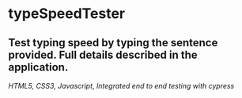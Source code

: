 # typeSpeedTester

## Test typing speed by typing the sentence provided.  Full details described in the application.
_HTML5, CSS3, Javascript_,
_Integrated end to end testing with cypress_


